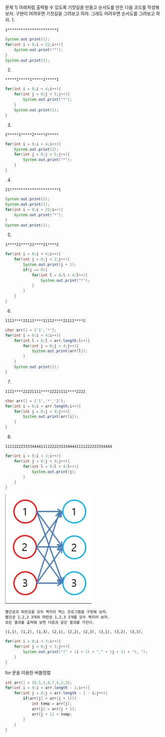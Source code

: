 문제 1) 아래처럼 출력될 수 있도록 기찻길을 만들고 순서도를 만든 다음 코드를 작성해보자. 
구현이 어려우면 기찻길을 그려보고 하자. 그래도 어려우면 순서도를 그려보고 하자.
1. 
```
1**********************1
```
```java
System.out.print(1);
for(int i = 0;i < 22;i++){
    System.out.print("*");
}
System.out.print(1);
```
2. 
```
*****1*****1*****1*****1
```
```java
for(int i = 0;i < 4;i++){
    for(int j = 0;j < 5;j++){
        System.out.print("*");
    }
    System.out.print(1);
}
```
3. 
```
2*****2*****2*****2*****
```
```java
for(int i = 0;i < 4;i++){
    System.out.print(2);
    for(int j = 0;j < 5;j++){
        System.out.print("*");
    }
}
```
4. 
```
21**********************1
```
```java
System.out.print(2);
System.out.print(1);
for(int i = 0;i < 22;i++){
    System.out.print("*");
}
System.out.print(1);
```
5. 
```
1****21****21****21****2
```
```java
for(int i = 0;i < 4;i++){
    for(int j = 0;j < 2;j++){
        System.out.print(j + 1);
        if(j == 0){
            for(int l = 0;l < 4;l++){
                System.out.print("*");
            }
        }
    }
}
```
6. 
```
1111****21111****21111****21111****2
```
```java
char arr[] = {'1','*'};
for(int i = 0;i < 4;i++){
    for(int l = 0;l < arr.length;l++){
        for(int j = 0;j < 4;j++){
            System.out.print(arr[l]);
        }
    }
    System.out.print(2);
}
```
7. 
```
1111****22221111****22221111****2222
```
```java
char arr[] = {'1','*','2'};
for(int i = 0;i < arr.length;i++){
    for(int j = 0;j < 4;j++){
        System.out.print(arr[i]);
    }
}
```
8. 
```
111122223333444411112222333344441111222233334444
```
```java
for(int i = 0;i < 3;i++){
    for(int j = 0;j < 4;j++){
        for(int l = 0;l < 4;l++){
            System.out.print(j);
        }
    }
}
```
![image](../images/image38.png)
```
빨간공과 파란공을 모두 짝지어 찍는 프로그램을 구현해 보자. 
빨간공 1,2,3 3개와 파란공 1,2,3 3개를 모두 짝지어 보자. 
모든 결과를 출력해 보면 다음과 같은 결과를 가진다. 
```
```
(1,1), (1,2), (1,3), (2,1), (2,2), (2,3), (3,1), (3,2), (3,3), 
```
```java
for(int i = 0;i < 3;i++){
    for(int j = 0;j < 3;j++){
        System.out.print("(" + (i + 1) + "," + (j + 1) + "), ");
    }
}
```


for 문을 이용한 버블정렬
```java
int arr[] = {6,5,1,8,7,4,2,3};
for(int i = 0;i < arr.length - 1;i++){
    for(int j = 0;j < arr.length - 1 - i;j++){
        if(arr[j] > arr[j + 1]){
            int temp = arr[j];
            arr[j] = arr[j + 1];
            arr[j + 1] = temp;
        }
    }
}
```
